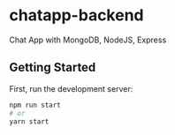 # chatapp-backend
Chat App with MongoDB, NodeJS, Express

## Getting Started

First, run the development server:

```bash
npm run start
# or
yarn start
```

